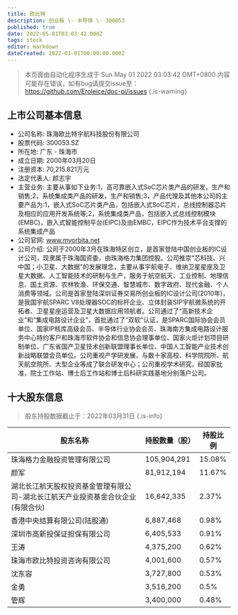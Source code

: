 ```yaml
---
title: 欧比特
description: 创业板 \- 半导体 \- 300053
published: true
date: 2022-05-01T03:03:42.000Z
tags: stock
editor: markdown
dateCreated: 2022-01-01T00:00:00.000Z
---
```


> 本页面由自动化程序生成于 Sun May 01 2022 03:03:42 GMT+0800
> 内容可能存在错误，如有bug请提交issue至：https://github.com/Eroleice/doc-pi/issues
{.is-warning}

## 上市公司基本信息
- 公司名称: 珠海欧比特宇航科技股份有限公司
- 股票代码: 300053.SZ
- 所在地: 广东 - 珠海市
- 成立日期: 2000年03月20日
- 注册资本: 70,215.821万元
- 法定代表人: 颜志宇
- 主营业务: 主要从事如下业务:1，高可靠嵌入式SoC芯片类产品的研发，生产和销售;2，系统集成类产品的研发，生产和销售;3，产品代理及其他本公司的主要产品为:1，嵌入式SoC芯片类产品，包括嵌入式SoC芯片，总线控制器芯片及相应的应用开发系统等;2，系统集成类产品，包括嵌入式总线控制模块(EMBC)，嵌入式智能控制平台(EIPC)及由EMBC，EIPC作为技术平台支撑的系统集成产品
- 公司官网: www.myorbita.net
- 公司介绍: 公司于2000年3月在珠海特区创立，是首家登陆中国创业板的IC设计公司，现隶属于珠海国资委，由珠海格力集团控股。公司推崇“芯科技、兴中国；小卫星、大数据”的发展理念，主要从事宇航电子、维纳卫星星座及卫星大数据、人工智能技术的研制与生产，服务于航空航天、工业控制、地理信息、国土资源、农林牧渔、环保交通、智慧城市、数字政府、现代金融、个人消费等领域。公司是首家登陆深圳证券交易所创业板的IC设计公司(2010年)，是我国宇航SPARC V8处理器SOC的标杆企业、立体封装SIP宇航微系统的开拓者、卫星星座运营及卫星大数据应用领航者。公司通过了“高新技术企业”和“集成电路设计企业”，首批通过了“双软”认证，是SPARC国际协会会员单位、国家IP核库高级会员、半导体行业协会会员、珠海南方集成电路设计服务中心特约客户和珠海市软件协会和信息协会理事单位、国家火炬计划项目研制单位、广东省国产卫星技术创新联盟理事长单位、中国人工智能产业技术创新战略联盟会员单位。公司重视产学研发展，与数十家高校、科学院院所、航天航空院所、大型企业等成了联合研发中心；公司重视学术研究，经国家批准，院士工作站、博士后工作站和博士后科研实践基地分别落户公司。


## 十大股东信息
> 股东持股数据截止于：2022年03月31日
{.is-info}

| 股东名称 | 持股数量（股） | 持股比例 |
| --- | --- | --- |
| 珠海格力金融投资管理有限公司 | 105,904,291 | 15.08% |
| 颜军 | 81,912,194 | 11.67% |
| 湖北长江航天股权投资基金管理有限公司-湖北长江航天产业投资基金合伙企业(有限合伙) | 16,642,335 | 2.37% |
| 香港中央结算有限公司(陆股通) | 6,887,468 | 0.98% |
| 深圳市高新投保证担保有限公司 | 6,405,533 | 0.91% |
| 王涛 | 4,375,200 | 0.62% |
| 珠海市欧比特投资咨询有限公司 | 4,001,600 | 0.57% |
| 沈东容 | 3,727,800 | 0.53% |
| 金勇 | 3,516,200 | 0.5% |
| 管辉 | 3,400,000 | 0.48% |




